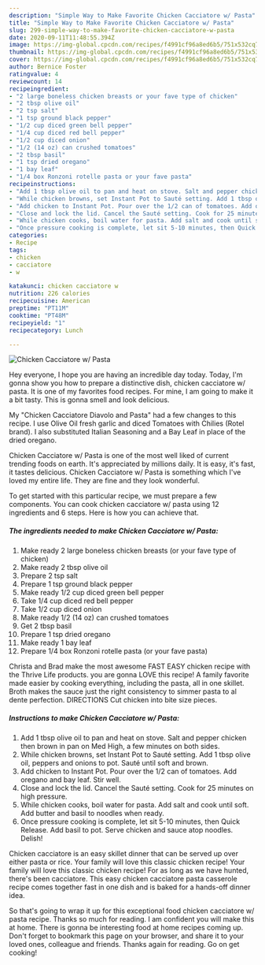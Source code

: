 ```yaml
---
description: "Simple Way to Make Favorite Chicken Cacciatore w/ Pasta"
title: "Simple Way to Make Favorite Chicken Cacciatore w/ Pasta"
slug: 299-simple-way-to-make-favorite-chicken-cacciatore-w-pasta
date: 2020-09-11T11:48:55.394Z
image: https://img-global.cpcdn.com/recipes/f4991cf96a8ed6b5/751x532cq70/chicken-cacciatore-w-pasta-recipe-main-photo.jpg
thumbnail: https://img-global.cpcdn.com/recipes/f4991cf96a8ed6b5/751x532cq70/chicken-cacciatore-w-pasta-recipe-main-photo.jpg
cover: https://img-global.cpcdn.com/recipes/f4991cf96a8ed6b5/751x532cq70/chicken-cacciatore-w-pasta-recipe-main-photo.jpg
author: Bernice Foster
ratingvalue: 4
reviewcount: 14
recipeingredient:
- "2 large boneless chicken breasts or your fave type of chicken"
- "2 tbsp olive oil"
- "2 tsp salt"
- "1 tsp ground black pepper"
- "1/2 cup diced green bell pepper"
- "1/4 cup diced red bell pepper"
- "1/2 cup diced onion"
- "1/2 (14 oz) can crushed tomatoes"
- "2 tbsp basil"
- "1 tsp dried oregano"
- "1 bay leaf"
- "1/4 box Ronzoni rotelle pasta or your fave pasta"
recipeinstructions:
- "Add 1 tbsp olive oil to pan and heat on stove. Salt and pepper chicken then brown in pan on Med High, a few minutes on both sides."
- "While chicken browns, set Instant Pot to Sauté setting. Add 1 tbsp olive oil, peppers and onions to pot. Sauté until soft and brown."
- "Add chicken to Instant Pot. Pour over the 1/2 can of tomatoes. Add oregano and bay leaf. Stir well."
- "Close and lock the lid. Cancel the Sauté setting. Cook for 25 minutes on high pressure."
- "While chicken cooks, boil water for pasta. Add salt and cook until soft. Add butter and basil to noodles when ready."
- "Once pressure cooking is complete, let sit 5-10 minutes, then Quick Release. Add basil to pot. Serve chicken and sauce atop noodles. Delish!"
categories:
- Recipe
tags:
- chicken
- cacciatore
- w

katakunci: chicken cacciatore w 
nutrition: 226 calories
recipecuisine: American
preptime: "PT11M"
cooktime: "PT48M"
recipeyield: "1"
recipecategory: Lunch

---
```



![Chicken Cacciatore w/ Pasta](https://img-global.cpcdn.com/recipes/f4991cf96a8ed6b5/751x532cq70/chicken-cacciatore-w-pasta-recipe-main-photo.jpg)

Hey everyone, I hope you are having an incredible day today. Today, I'm gonna show you how to prepare a distinctive dish, chicken cacciatore w/ pasta. It is one of my favorites food recipes. For mine, I am going to make it a bit tasty. This is gonna smell and look delicious.

My &#34;Chicken Cacciatore Diavolo and Pasta&#34; had a few changes to this recipe. I use Olive Oil fresh garlic and diced Tomatoes with Chilies (Rotel brand). I also substituted Italian Seasoning and a Bay Leaf in place of the dried oregano.

Chicken Cacciatore w/ Pasta is one of the most well liked of current trending foods on earth. It's appreciated by millions daily. It is easy, it's fast, it tastes delicious. Chicken Cacciatore w/ Pasta is something which I've loved my entire life. They are fine and they look wonderful.


To get started with this particular recipe, we must prepare a few components. You can cook chicken cacciatore w/ pasta using 12 ingredients and 6 steps. Here is how you can achieve that.

<!--inarticleads1-->

##### The ingredients needed to make Chicken Cacciatore w/ Pasta:

1. Make ready 2 large boneless chicken breasts (or your fave type of chicken)
1. Make ready 2 tbsp olive oil
1. Prepare 2 tsp salt
1. Prepare 1 tsp ground black pepper
1. Make ready 1/2 cup diced green bell pepper
1. Take 1/4 cup diced red bell pepper
1. Take 1/2 cup diced onion
1. Make ready 1/2 (14 oz) can crushed tomatoes
1. Get 2 tbsp basil
1. Prepare 1 tsp dried oregano
1. Make ready 1 bay leaf
1. Prepare 1/4 box Ronzoni rotelle pasta (or your fave pasta)


Christa and Brad make the most awesome FAST EASY chicken recipe with the Thrive Life products. you are gonna LOVE this recipe! A family favorite made easier by cooking everything, including the pasta, all in one skillet. Broth makes the sauce just the right consistency to simmer pasta to al dente perfection. DIRECTIONS Cut chicken into bite size pieces. 

<!--inarticleads2-->

##### Instructions to make Chicken Cacciatore w/ Pasta:

1. Add 1 tbsp olive oil to pan and heat on stove. Salt and pepper chicken then brown in pan on Med High, a few minutes on both sides.
1. While chicken browns, set Instant Pot to Sauté setting. Add 1 tbsp olive oil, peppers and onions to pot. Sauté until soft and brown.
1. Add chicken to Instant Pot. Pour over the 1/2 can of tomatoes. Add oregano and bay leaf. Stir well.
1. Close and lock the lid. Cancel the Sauté setting. Cook for 25 minutes on high pressure.
1. While chicken cooks, boil water for pasta. Add salt and cook until soft. Add butter and basil to noodles when ready.
1. Once pressure cooking is complete, let sit 5-10 minutes, then Quick Release. Add basil to pot. Serve chicken and sauce atop noodles. Delish!


Chicken cacciatore is an easy skillet dinner that can be served up over either pasta or rice. Your family will love this classic chicken recipe! Your family will love this classic chicken recipe! For as long as we have hunted, there&#39;s been cacciatore. This easy chicken cacciatore pasta casserole recipe comes together fast in one dish and is baked for a hands-off dinner idea. 

So that's going to wrap it up for this exceptional food chicken cacciatore w/ pasta recipe. Thanks so much for reading. I am confident you will make this at home. There is gonna be interesting food at home recipes coming up. Don't forget to bookmark this page on your browser, and share it to your loved ones, colleague and friends. Thanks again for reading. Go on get cooking!
